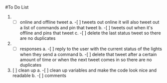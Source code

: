 #To Do List
1. -[ ] online and offline tweet
    a. -[ ] tweets out online it will also tweet out a list of commands and pin that tweet
    b. -[ ] tweets out when it's offline and pins that tweet
    c. -[ ] delete the last status tweet so there are no duplicates
2. -[ ] responses
    a. -[ ] reply to the user with the current status of the lights when they send a command
    b. -[ ] delete that tweet after a certain amount of time or when the next tweet comes in so there are no duplicates
3. [ ] clean up
    a. -[ ] clean up variables and make the code look nice and readable
    b. -[ ] comments
